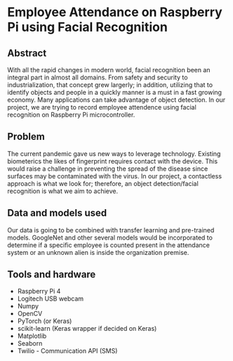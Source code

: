 # Employee Attendance on Raspberry Pi using Facial Recognition

## Abstract
With all the rapid changes in modern world, facial recognition been an integral part in almost all domains. From safety and security to industrialization, that concept grew largerly; in addition, utilizing that to identify objects and people in a quickly manner is a must in a fast growing economy. Many applications can take advantage of object detection. In our project, we are trying to record employee attendence using facial recognition on Raspberry Pi microcontroller.

## Problem
The current pandemic gave us new ways to leverage technology. Existing biometerics the likes of fingerprint requires contact with the device. This would raise a challenge in preventing the spread of the disease since surfaces may be contaminated with the virus. In our project, a contactless approach is what we look for; therefore, an object detection/facial recognition is what we aim to achieve.

## Data and models used
Our data is going to be combined with transfer learning and pre-trained models. GoogleNet and other several models would be incorporated to determine if a specific employee is counted present in the attendance system or an unknown alien is inside the organization premise.

## Tools and hardware
* Raspberry Pi 4
* Logitech USB webcam
* Numpy
* OpenCV
* PyTorch (or Keras)
* scikit-learn (Keras wrapper if decided on Keras)
* Matplotlib
* Seaborn 
* Twilio - Communication API (SMS)

